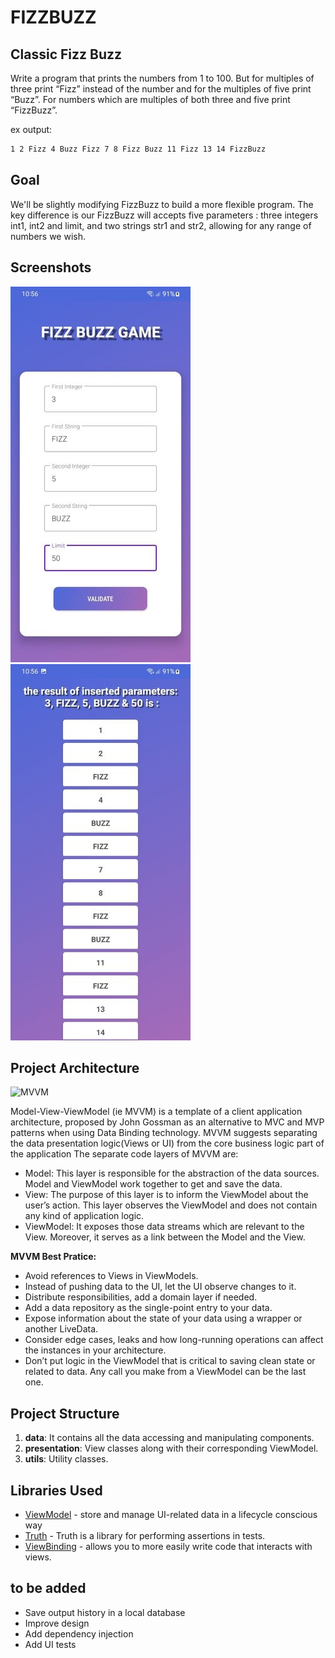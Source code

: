# FIZZBUZZ
## Classic Fizz Buzz
Write a program that prints the numbers from 1 to 100. But for multiples of three print “Fizz” instead of the number and for the multiples of five print “Buzz”. 
For numbers which are multiples of both three and five print “FizzBuzz”.

ex output:
```sh
1 2 Fizz 4 Buzz Fizz 7 8 Fizz Buzz 11 Fizz 13 14 FizzBuzz
```
## Goal
We'll be slightly modifying FizzBuzz to build a more flexible program. The key difference is our FizzBuzz will accepts five parameters : three integers int1, int2 and limit, and two strings str1 and str2, allowing for any range of numbers we wish.

## Screenshots

![Alt firstSceen](https://github.com/achourihaithem/FIZZBUZZ/blob/master/screenshots/first_screen.jpg?raw=false)
![Alt secondScreen](https://github.com/achourihaithem/FIZZBUZZ/blob/master/screenshots/second_screen.jpg?raw=false)

## Project Architecture
![MVVM](https://user-images.githubusercontent.com/1812129/68319232-446cf900-00be-11ea-92cf-cad817b2af2c.png)

Model-View-ViewModel (ie MVVM) is a template of a client application architecture, proposed by John Gossman as an alternative to MVC and MVP patterns when using Data Binding technology. MVVM suggests separating the data presentation logic(Views or UI) from the core business logic part of the application
The separate code layers of MVVM are:
- Model: This layer is responsible for the abstraction of the data sources. Model and ViewModel work together to get and save the data.
- View: The purpose of this layer is to inform the ViewModel about the user’s action. This layer observes the ViewModel and does not contain any kind of application logic.
- ViewModel: It exposes those data streams which are relevant to the View. Moreover, it serves as a link between the Model and the View.

**MVVM Best Pratice:**
- Avoid references to Views in ViewModels.
- Instead of pushing data to the UI, let the UI observe changes to it.
- Distribute responsibilities, add a domain layer if needed.
- Add a data repository as the single-point entry to your data.
- Expose information about the state of your data using a wrapper or another LiveData.
- Consider edge cases, leaks and how long-running operations can affect the instances in your architecture.
- Don’t put logic in the ViewModel that is critical to saving clean state or related to data. Any call you make from a ViewModel can be the last one.


## Project Structure

1. **data**: It contains all the data accessing and manipulating components.
2. **presentation**: View classes along with their corresponding ViewModel.
3. **utils**: Utility classes.


## Libraries Used

* [ViewModel](https://developer.android.com/topic/libraries/architecture/viewmodel) - store and manage UI-related data in a lifecycle conscious way
* [Truth](https://truth.dev/) - Truth is a library for performing assertions in tests.
* [ViewBinding](https://developer.android.com/topic/libraries/view-binding) - allows you to more easily write code that interacts with views.


## to be added
- Save output history in a local database
- Improve design
- Add dependency injection
- Add UI tests
 
